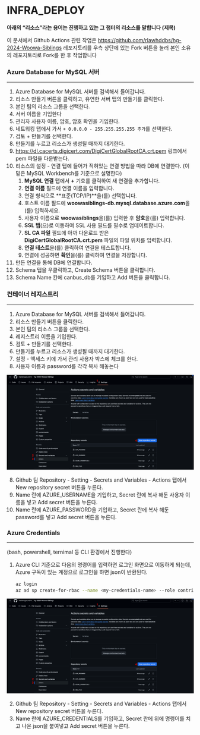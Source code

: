 # INFRA_DEPLOY

**아래의 “리소스”라는 용어는 진행하고 있는 그 챕터의 리소스를 말합니다 (제목)**

이 문서에서 Github Actions 관련 작업은 https://github.com/rlawhddbs/hg-2024-Woowa-Siblings 레포지토리를 우측 상단에 있는 Fork 버튼을 눌러 본인 소유의 레포지토리로 Fork를 한 후 작업합니다

### Azure Database for MySQL 서버

---

1. Azure Database for MySQL 서버를 검색해서 들어갑니다.
2. 리소스 만들기 버튼을 클릭하고, 유연한 서버 탭의 만들기를 클릭한다.
3. 본인 팀의 리소스 그룹을 선택한다.
4. 서버 이름을 기입한다
5. 관리자 사용자 이름, 암호, 암호 확인을 기입한다.
6. 네트워킹 탭에서 가서 `+ 0.0.0.0 - 255.255.255.255 추가`를 선택한다.
7. 검토 + 만들기를 선택한다.
8. 만들기를 누르고 리소스가 생성될 때까지 대기한다.
9. https://dl.cacerts.digicert.com/DigiCertGlobalRootCA.crt.pem 링크에서 pem 파일을 다운받는다.
10. 리소스의 설정 - 연결 탭에 들어가 적혀있는 연결 방법을 따라 DB에 연결한다. (이 밑은 MySQL Workbench를 기준으로 설명한다)
     1. **MySQL 연결** 탭에서 **+** 기호를 클릭하여 새 연결을 추가합니다.
     2. **연결 이름** 필드에 연결 이름을 입력합니다.
     3. 연결 형식으로 **표준(TCP/IP)**을(를) 선택합니다.
     4. 호스트 이름 필드에 **woowasiblings-db.mysql.database.azure.com**을(를) 입력하세요.
     5. 사용자 이름으로 **woowasiblings**을(를) 입력한 후 **암호**을(를) 입력합니다.
     6. **SSL 탭**(으)로 이동하여 SSL 사용 필드를 필수로 업데이트합니다.
     7. **SL CA 파일** 필드에 아까 다운로드 받은 **DigiCertGlobalRootCA.crt.pem** 파일의 파일 위치를 입력합니다.
     8. **연결 테스트**을(를) 클릭하여 연결을 테스트합니다.
     9. 연결에 성공하면 **확인**을(를) 클릭하여 연결을 저장합니다.
11. 만든 연결을 통해 DB에 연결합니다.
12. Schema 탭을 우클릭하고, Create Schema 버튼을 클릭합니다.
13. Schema Name 칸에 canbus_db를 기입하고 Add 버튼을 클릭합니다.

### 컨테이너 레지스트리

---

1. Azure Database for MySQL 서버를 검색해서 들어갑니다.
2. 리소스 만들기 버튼을 클릭한다.
3. 본인 팀의 리소스 그룹을 선택한다.
4. 레지스트리 이름을 기입한다.
5. 검토 + 만들기를 선택한다.
6. 만들기를 누르고 리소스가 생성될 때까지 대기한다.
7. 설정 - 액세스 키에 가서 관리 사용자 박스에 체크를 한다.
8. 사용자 이름과 password를 각각 복사 해놓는다

![아래의 New repository secret을 찾아가는 방법](images/github_actions_secret.png)

8. Github 팀 Repository - Setting - Secrets and Variables - Actions 탭에서 New repository secret 버튼을 누른다.
9. Name 란에 AZURE_USERNAME을 기입하고, Secret 란에 복사 해둔 사용자 이름을 넣고 Add secret 버튼을 누른다.
10. Name 란에 AZURE_PASSWORD을 기입하고, Secret 란에 복사 해둔 password를 넣고 Add secret 버튼을 누른다.

### Azure Credentials

---

(bash, powershell, ternimal 등 CLI 환경에서 진행한다)

1. Azure CLI 기준으로 다음의 명령어를 입력하면 로그인 화면으로 이동하게 되는데, Azure 구독이 있는 계정으로 로그인을 하면 json이 반환된다.

    ```bash
    az login
    az ad sp create-for-rbac --name <my-credentials-name> --role contributor --scopes /subscriptions/<AZURE_SUBSCRIPTION_ID>/resourceGroups/<my-resource-group> --json-auth --output json
    ```

![아래의 New repository secret을 찾아가는 방법](images/github_actions_secret.png)

2. Github 팀 Repository - Setting - Secrets and Variables - Actions 탭에서 New repository secret 버튼을 누른다.
3. Name 란에 AZURE_CREDENTIALS를 기입하고, Secret 란에 위에 명령어를 치고 나온 json을 붙여넣고
   Add secret 버튼을 누른다.

